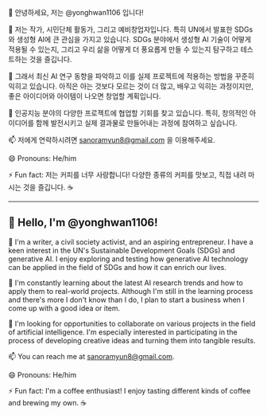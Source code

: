 👋 안녕하세요, 저는 @yonghwan1106 입니다!

👀 저는 작가, 시민단체 활동가, 그리고 예비창업자입니다. 특히 UN에서 발표한 SDGs와 생성형 AI에 큰 관심을 가지고 있습니다. SDGs 분야에서 생성형 AI 기술이 어떻게 적용될 수 있는지, 그리고 우리 삶을 어떻게 더 풍요롭게 만들 수 있는지 탐구하고 테스트하는 것을 즐깁니다.

🌱 그래서 최신 AI 연구 동향을 파악하고 이를 실제 프로젝트에 적용하는 방법을 꾸준히 익히고 있습니다. 아직은 아는 것보다 모르는 것이 더 많고, 배우고 익히는 과정이지만, 좋은 아이디어와 아이템이 나오면 창업할 계획입니다.

💞️ 인공지능 분야의 다양한 프로젝트에 협업할 기회를 찾고 있습니다. 특히, 창의적인 아이디어를 함께 발전시키고 실제 결과물로 만들어내는 과정에 참여하고 싶습니다.

📫 저에게 연락하시려면 sanoramyun8@gmail.com 을 이용해주세요.

😄 Pronouns: He/him

⚡ Fun fact: 저는 커피를 너무 사랑합니다! 다양한 종류의 커피를 맛보고, 직접 내려 마시는 것을 즐깁니다. ☕


----

## 👋 Hello, I'm @yonghwan1106!

👀 I'm a writer, a civil society activist, and an aspiring entrepreneur. I have a keen interest in the UN's Sustainable Development Goals (SDGs) and generative AI. I enjoy exploring and testing how generative AI technology can be applied in the field of SDGs and how it can enrich our lives.

🌱 I'm constantly learning about the latest AI research trends and how to apply them to real-world projects. Although I'm still in the learning process and there's more I don't know than I do, I plan to start a business when I come up with a good idea or item.

💞️ I'm looking for opportunities to collaborate on various projects in the field of artificial intelligence. I'm especially interested in participating in the process of developing creative ideas and turning them into tangible results.

📫 You can reach me at sanoramyun8@gmail.com.

😄 Pronouns: He/him

⚡ Fun fact: I'm a coffee enthusiast! I enjoy tasting different kinds of coffee and brewing my own. ☕ 
